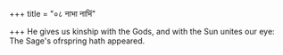 +++
title = "०८ नाभा नाभिं"

+++
He gives us kinship with the Gods, and with the Sun unites our eye:  
     The Sage's ofrspring hath appeared.